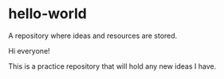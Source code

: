 # hello-world
A repository where ideas and resources are stored.

Hi everyone!

This is a practice repository that will hold any new ideas I have.
